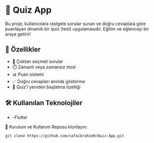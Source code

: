 # 🧠 Quiz App

Bu proje, kullanıcılara rastgele sorular sunan ve doğru cevaplara göre puanlayan dinamik bir quiz (test) uygulamasıdır. Eğitim ve eğlenceyi bir araya getirir!

## 🚀 Özellikler

- 🎯 Çoktan seçmeli sorular
- ⏱️ Zamanlı veya zamansız mod
- 📊 Puan sistemi
- ✅ Doğru cevapları anında gösterme
- 🔁 Quiz'i yeniden başlatma özelliği

## 🛠️ Kullanılan Teknolojiler

- -Flutter

 🔧 Kurulum ve Kullanım
 Reposu klonlayın:
```bash
git clone https://github.com/safaibrahim9/Quiz-App.git

